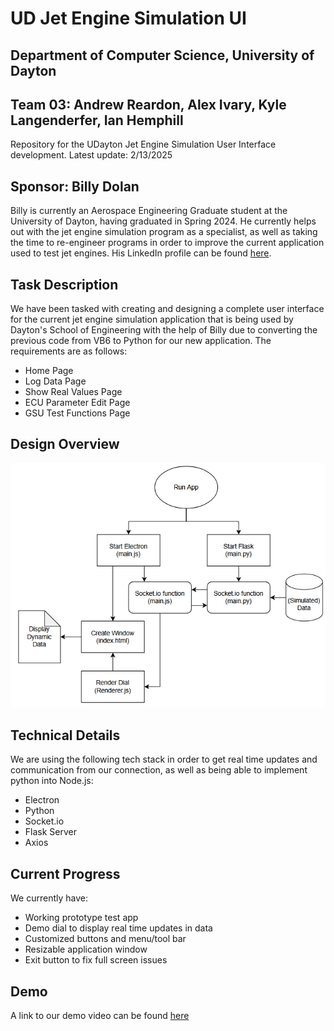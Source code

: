 # UD Jet Engine Simulation UI #
## Department of Computer Science, University of Dayton
## Team 03: Andrew Reardon, Alex Ivary, Kyle Langenderfer, Ian Hemphill ##

Repository for the UDayton Jet Engine Simulation User Interface development. 
Latest update: 2/13/2025

## Sponsor: Billy Dolan ##

Billy is currently an Aerospace Engineering Graduate student at the University of Dayton, having graduated in Spring 2024. He currently helps out with the jet engine simulation program as a specialist, as well as taking the time to re-engineer programs in order to improve the current application used to test jet engines. His LinkedIn profile can be found [here](https://www.linkedin.com/in/billy1dolan).

## Task Description ##

We have been tasked with creating and designing a complete user interface for the current jet engine simulation application that is being used by Dayton's School of Engineering with the help of Billy due to converting the previous code from VB6 to Python for our new application. The requirements are as follows:
* Home Page
* Log Data Page
* Show Real Values Page
* ECU Parameter Edit Page
* GSU Test Functions Page

## Design Overview ##

![](image.png)

## Technical Details ##

We are using the following tech stack in order to get real time updates and communication from our connection, as well as being able to implement python into Node.js:
* Electron
* Python
* Socket.io
* Flask Server
* Axios

## Current Progress ##

We currently have: 
* Working prototype test app
* Demo dial to display real time updates in data
* Customized buttons and menu/tool bar
* Resizable application window
* Exit button to fix full screen issues

## Demo

A link to our demo video can be found [here](https://udayton.zoom.us/rec/play/avhjB-ljp5WfREEdHj3lhqY05T9dU3cjIADiMtf526L9U9guQ2kdUNxuVgU_E3ZK81bZc3gv_TFSbF3e.ttILup4zkc6y4UYS?canPlayFromShare=true&from=my_recording&continueMode=true&componentName=rec-play&originRequestUrl=https%3A%2F%2Fudayton.zoom.us%2Frec%2Fshare%2FcveUHAhQa0hrmqXHpBa5WAuY79xNMRFGS7dXADltmn3jYSD09vTOjipzzpXfHWgY.GKnxdpzGAc94NC8d)

